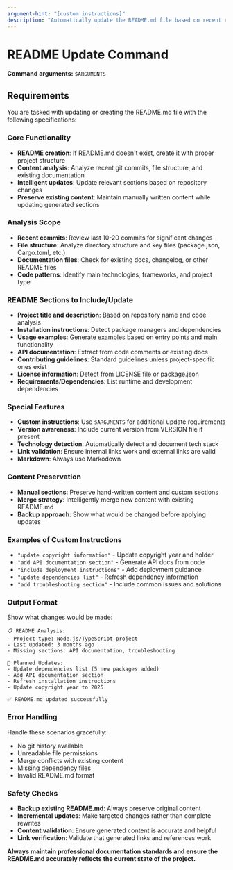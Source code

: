 ```yaml
---
argument-hint: "[custom instructions]"
description: "Automatically update the README.md file based on recent repository changes and project structure"
---
```


# README Update Command

**Command arguments:** `$ARGUMENTS`

## Requirements

You are tasked with updating or creating the README.md file with the following specifications:

### Core Functionality
- **README creation**: If README.md doesn't exist, create it with proper project structure
- **Content analysis**: Analyze recent git commits, file structure, and existing documentation
- **Intelligent updates**: Update relevant sections based on repository changes
- **Preserve existing content**: Maintain manually written content while updating generated sections

### Analysis Scope
- **Recent commits**: Review last 10-20 commits for significant changes
- **File structure**: Analyze directory structure and key files (package.json, Cargo.toml, etc.)
- **Documentation files**: Check for existing docs, changelog, or other README files
- **Code patterns**: Identify main technologies, frameworks, and project type

### README Sections to Include/Update
- **Project title and description**: Based on repository name and code analysis
- **Installation instructions**: Detect package managers and dependencies
- **Usage examples**: Generate examples based on entry points and main functionality
- **API documentation**: Extract from code comments or existing docs
- **Contributing guidelines**: Standard guidelines unless project-specific ones exist
- **License information**: Detect from LICENSE file or package.json
- **Requirements/Dependencies**: List runtime and development dependencies

### Special Features
- **Custom instructions**: Use `$ARGUMENTS` for additional update requirements
- **Version awareness**: Include current version from VERSION file if present
- **Technology detection**: Automatically detect and document tech stack
- **Link validation**: Ensure internal links work and external links are valid
- **Markdown**: Always use Markodown

### Content Preservation
- **Manual sections**: Preserve hand-written content and custom sections
- **Merge strategy**: Intelligently merge new content with existing README.md
- **Backup approach**: Show what would be changed before applying updates

### Examples of Custom Instructions
- `"update copyright information"` - Update copyright year and holder
- `"add API documentation section"` - Generate API docs from code
- `"include deployment instructions"` - Add deployment guidance
- `"update dependencies list"` - Refresh dependency information
- `"add troubleshooting section"` - Include common issues and solutions

### Output Format
Show what changes would be made:
```
📋 README Analysis:
- Project type: Node.js/TypeScript project
- Last updated: 3 months ago
- Missing sections: API documentation, troubleshooting

🔄 Planned Updates:
- Update dependencies list (5 new packages added)
- Add API documentation section
- Refresh installation instructions
- Update copyright year to 2025

✅ README.md updated successfully
```

### Error Handling
Handle these scenarios gracefully:
- No git history available
- Unreadable file permissions
- Merge conflicts with existing content
- Missing dependency files
- Invalid README.md format

### Safety Checks
- **Backup existing README.md**: Always preserve original content
- **Incremental updates**: Make targeted changes rather than complete rewrites
- **Content validation**: Ensure generated content is accurate and helpful
- **Link verification**: Validate that generated links and references work

**Always maintain professional documentation standards and ensure the README.md accurately reflects the current state of the project.**